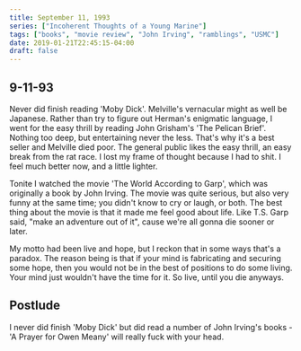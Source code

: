 ```yaml
---
title: September 11, 1993
series: ["Incoherent Thoughts of a Young Marine"]
tags: ["books", "movie review", "John Irving", "ramblings", "USMC"]
date: 2019-01-21T22:45:15-04:00
draft: false
---
```

## 9-11-93
Never did finish reading 'Moby Dick'. Melville's vernacular might as well be Japanese. Rather than try to figure out Herman's enigmatic language, I went for the easy thrill by reading John Grisham's 'The Pelican Brief'. Nothing too deep, but entertaining never the less. That's why it's a best seller and Melville died poor. The general public likes the easy thrill, an easy break from the rat race. I lost my frame of thought because I had to shit. I feel much better now, and a little lighter.

Tonite I watched the movie 'The World According to Garp', which was originally a book by John Irving. The movie was quite serious, but also very funny at the same time; you didn't know to cry or laugh, or both. The best thing about the movie is that it made me feel good about life. Like T.S. Garp said, "make an adventure out of it", cause we're all gonna die sooner or later.

My motto had been live and hope, but I reckon that in some ways that's a paradox. The reason being is that if your mind is fabricating and securing some hope, then you would not be in the best of positions to do some living. Your mind just wouldn't have the time for it. So live, until you die anyways. 

## Postlude
I never did finish 'Moby Dick' but did read a number of John Irving's books - 'A Prayer for Owen Meany' will really fuck with your head.